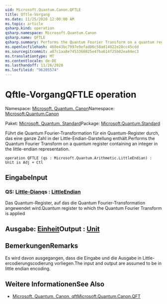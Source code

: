 ```yaml
---
uid: Microsoft.Quantum.Canon.QFTLE
title: Qftle-Vorgang
ms.date: 11/25/2020 12:00:00 AM
ms.topic: article
qsharp.kind: operation
qsharp.namespace: Microsoft.Quantum.Canon
qsharp.name: QFTLE
qsharp.summary: Performs the Quantum Fourier Transform on a quantum register containing an integer in the little-endian representation.
ms.openlocfilehash: 460e43bc7997e9efad06c58ad14822e28cc45cdd
ms.sourcegitcommit: a87c1aa8e7453360025e47ba614f25b02ea84ec3
ms.translationtype: MT
ms.contentlocale: de-DE
ms.lasthandoff: 11/26/2020
ms.locfileid: "96205574"
---
```

# <a name="qftle-operation"></a><span data-ttu-id="e9344-102">Qftle-Vorgang</span><span class="sxs-lookup"><span data-stu-id="e9344-102">QFTLE operation</span></span>

<span data-ttu-id="e9344-103">Namespace: [Microsoft. Quantum. Canon](xref:Microsoft.Quantum.Canon)</span><span class="sxs-lookup"><span data-stu-id="e9344-103">Namespace: [Microsoft.Quantum.Canon](xref:Microsoft.Quantum.Canon)</span></span>

<span data-ttu-id="e9344-104">Paket: [Microsoft. Quantum. Standard](https://nuget.org/packages/Microsoft.Quantum.Standard)</span><span class="sxs-lookup"><span data-stu-id="e9344-104">Package: [Microsoft.Quantum.Standard](https://nuget.org/packages/Microsoft.Quantum.Standard)</span></span>


<span data-ttu-id="e9344-105">Führt die Quantum Fourier-Transformation für ein Quantum-Register durch, das eine ganze Zahl in der Little-Endian-Darstellung enthält.</span><span class="sxs-lookup"><span data-stu-id="e9344-105">Performs the Quantum Fourier Transform on a quantum register containing an integer in the little-endian representation.</span></span>

```qsharp
operation QFTLE (qs : Microsoft.Quantum.Arithmetic.LittleEndian) : Unit is Adj + Ctl
```


## <a name="input"></a><span data-ttu-id="e9344-106">Eingabe</span><span class="sxs-lookup"><span data-stu-id="e9344-106">Input</span></span>

### <a name="qs--littleendian"></a><span data-ttu-id="e9344-107">QS: [Little-Dian](xref:Microsoft.Quantum.Arithmetic.LittleEndian)</span><span class="sxs-lookup"><span data-stu-id="e9344-107">qs : [LittleEndian](xref:Microsoft.Quantum.Arithmetic.LittleEndian)</span></span>

<span data-ttu-id="e9344-108">Das Quantum-Register, auf das die Quantum Fourier-Transformation angewendet wird.</span><span class="sxs-lookup"><span data-stu-id="e9344-108">Quantum register to which the Quantum Fourier Transform is applied</span></span>



## <a name="output--unit"></a><span data-ttu-id="e9344-109">Ausgabe: [Einheit](xref:microsoft.quantum.lang-ref.unit)</span><span class="sxs-lookup"><span data-stu-id="e9344-109">Output : [Unit](xref:microsoft.quantum.lang-ref.unit)</span></span>



## <a name="remarks"></a><span data-ttu-id="e9344-110">Bemerkungen</span><span class="sxs-lookup"><span data-stu-id="e9344-110">Remarks</span></span>

<span data-ttu-id="e9344-111">Es wird davon ausgegangen, dass die Eingabe und die Ausgabe in Little-ercodierungscodierung vorliegen.</span><span class="sxs-lookup"><span data-stu-id="e9344-111">The input and output are assumed to be in little endian encoding.</span></span>

## <a name="see-also"></a><span data-ttu-id="e9344-112">Weitere Informationen</span><span class="sxs-lookup"><span data-stu-id="e9344-112">See Also</span></span>

- [<span data-ttu-id="e9344-113">Microsoft. Quantum. Canon. qft</span><span class="sxs-lookup"><span data-stu-id="e9344-113">Microsoft.Quantum.Canon.QFT</span></span>](xref:Microsoft.Quantum.Canon.QFT)